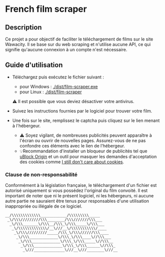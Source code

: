 # French film scraper

## Description
Ce projet a pour objectif de faciliter le téléchargement de films sur le site Wawacity. Il se base sur du web scraping et n'utilise aucune API, ce qui signifie qu'aucune connexion à un compte n'est nécessaire.

## Guide d'utilisation

- Téléchargez puis exécutez le fichier suivant :
    * pour Windows : [./dist/film-scraper.exe](https://github.com/PierreBregeard/french-film-scraper/raw/main/dist/film-scraper.exe)
    * pour Linux : [./dist/film-scraper](https://github.com/PierreBregeard/french-film-scraper/raw/main/dist/film-scraper)

    ⚠️ Il est possible que vous deviez désactiver votre antivirus.

- Suivez les instructions fournies par le logiciel pour trouver votre film.
- Une fois sur le site, remplissez le captcha puis cliquez sur le lien menant à l'hébergeur.
    * ⚠️ Soyez vigilant, de nombreuses publicités peuvent apparaître à l'écran ou ouvrir de nouvelles pages. Assurez-vous de ne pas confondre ces éléments avec le lien de l'hébergeur.
    * 💡Recommandation d'installer un bloqueur de publicités tel que [uBlock Origin](https://ublockorigin.com/fr) et un outil pour masquer les demandes d'acceptation des cookies comme [I still don't care about cookies](https://chromewebstore.google.com/detail/i-still-dont-care-about-c/edibdbjcniadpccecjdfdjjppcpchdlm).

### Clause de non-responsabilité
Conformément à la législation française, le téléchargement d'un fichier est autorisé uniquement si vous possédez l'original du film convoité. Il est important de noter que ni le présent logiciel, ni les hébergeurs, ni aucune autre partie ne sauraient être tenus pour responsables d'une utilisation inappropriée ou illégale de ce logiciel.

```
__/\\\\\\\\\\\\\____________/\\\\\\\\\_____        
 _\/\\\/////////\\\________/\\\///////\\\___       
  _\/\\\_______\/\\\__/\\\_\/\\\_____\/\\\___      
   _\/\\\\\\\\\\\\\/__\///__\/\\\\\\\\\\\/____     
    _\/\\\/////////_____/\\\_\/\\\//////\\\____    
     _\/\\\_____________\/\\\_\/\\\____\//\\\___   
      _\/\\\_____________\/\\\_\/\\\_____\//\\\__  
       _\/\\\_____________\/\\\_\/\\\______\//\\\_ 
        _\///______________\///__\///________\///__ 
```